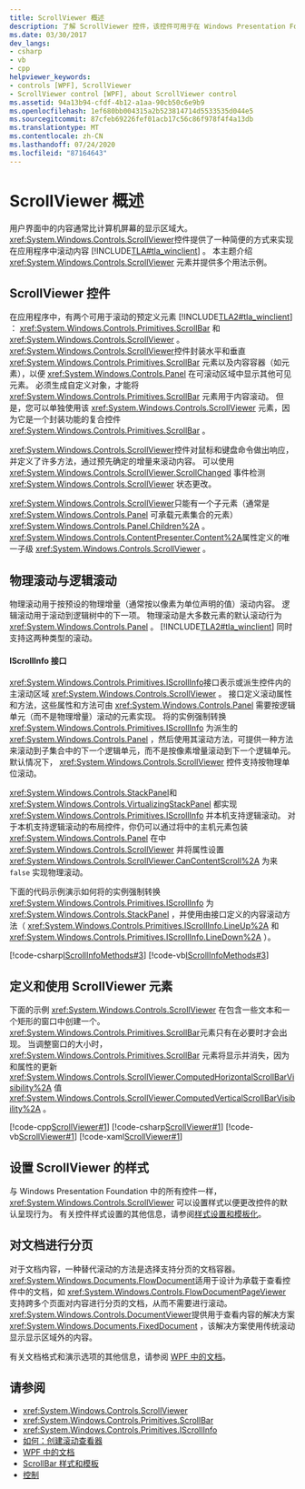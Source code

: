 ```yaml
---
title: ScrollViewer 概述
description: 了解 ScrollViewer 控件，该控件可用于在 Windows Presentation Foundation 的应用程序中滚动内容。 请参阅使用示例。
ms.date: 03/30/2017
dev_langs:
- csharp
- vb
- cpp
helpviewer_keywords:
- controls [WPF], ScrollViewer
- ScrollViewer control [WPF], about ScrollViewer control
ms.assetid: 94a13b94-cfdf-4b12-a1aa-90cb50c6e9b9
ms.openlocfilehash: 1ef680bb004315a2b523814714d5533535d044e5
ms.sourcegitcommit: 87cfeb69226fef01acb17c56c86f978f4f4a13db
ms.translationtype: MT
ms.contentlocale: zh-CN
ms.lasthandoff: 07/24/2020
ms.locfileid: "87164643"
---
```

# <a name="scrollviewer-overview"></a>ScrollViewer 概述
用户界面中的内容通常比计算机屏幕的显示区域大。 <xref:System.Windows.Controls.ScrollViewer>控件提供了一种简便的方式来实现在应用程序中滚动内容 [!INCLUDE[TLA#tla_winclient](../../../../includes/tlasharptla-winclient-md.md)] 。 本主题介绍 <xref:System.Windows.Controls.ScrollViewer> 元素并提供多个用法示例。  
  
<a name="what_is_a_scrollviewer_element"></a>
## <a name="the-scrollviewer-control"></a>ScrollViewer 控件  
 在应用程序中，有两个可用于滚动的预定义元素 [!INCLUDE[TLA2#tla_winclient](../../../../includes/tla2sharptla-winclient-md.md)] ： <xref:System.Windows.Controls.Primitives.ScrollBar> 和 <xref:System.Windows.Controls.ScrollViewer> 。 <xref:System.Windows.Controls.ScrollViewer>控件封装水平和垂直 <xref:System.Windows.Controls.Primitives.ScrollBar> 元素以及内容容器（如元素），以便 <xref:System.Windows.Controls.Panel> 在可滚动区域中显示其他可见元素。 必须生成自定义对象，才能将 <xref:System.Windows.Controls.Primitives.ScrollBar> 元素用于内容滚动。 但是，您可以单独使用该 <xref:System.Windows.Controls.ScrollViewer> 元素，因为它是一个封装功能的复合控件 <xref:System.Windows.Controls.Primitives.ScrollBar> 。  
  
 <xref:System.Windows.Controls.ScrollViewer>控件对鼠标和键盘命令做出响应，并定义了许多方法，通过预先确定的增量来滚动内容。 可以使用 <xref:System.Windows.Controls.ScrollViewer.ScrollChanged> 事件检测 <xref:System.Windows.Controls.ScrollViewer> 状态更改。  
  
 <xref:System.Windows.Controls.ScrollViewer>只能有一个子元素（通常是 <xref:System.Windows.Controls.Panel> 可承载元素集合的元素） <xref:System.Windows.Controls.Panel.Children%2A> 。 <xref:System.Windows.Controls.ContentPresenter.Content%2A>属性定义的唯一子级 <xref:System.Windows.Controls.ScrollViewer> 。  
  
<a name="scrollviewer_physical_vs_logical"></a>
## <a name="physical-vs-logical-scrolling"></a>物理滚动与逻辑滚动  
 物理滚动用于按预设的物理增量（通常按以像素为单位声明的值）滚动内容。 逻辑滚动用于滚动到逻辑树中的下一项。 物理滚动是大多数元素的默认滚动行为 <xref:System.Windows.Controls.Panel> 。 [!INCLUDE[TLA2#tla_winclient](../../../../includes/tla2sharptla-winclient-md.md)] 同时支持这两种类型的滚动。  
  
#### <a name="the-iscrollinfo-interface"></a>IScrollInfo 接口  
 <xref:System.Windows.Controls.Primitives.IScrollInfo>接口表示或派生控件内的主滚动区域 <xref:System.Windows.Controls.ScrollViewer> 。 接口定义滚动属性和方法，这些属性和方法可由 <xref:System.Windows.Controls.Panel> 需要按逻辑单元（而不是物理增量）滚动的元素实现。 将的实例强制转换 <xref:System.Windows.Controls.Primitives.IScrollInfo> 为派生的 <xref:System.Windows.Controls.Panel> ，然后使用其滚动方法，可提供一种方法来滚动到子集合中的下一个逻辑单元，而不是按像素增量滚动到下一个逻辑单元。 默认情况下， <xref:System.Windows.Controls.ScrollViewer> 控件支持按物理单位滚动。  
  
 <xref:System.Windows.Controls.StackPanel>和 <xref:System.Windows.Controls.VirtualizingStackPanel> 都实现 <xref:System.Windows.Controls.Primitives.IScrollInfo> 并本机支持逻辑滚动。 对于本机支持逻辑滚动的布局控件，你仍可以通过将中的主机元素包装 <xref:System.Windows.Controls.Panel> 在中 <xref:System.Windows.Controls.ScrollViewer> 并将属性设置 <xref:System.Windows.Controls.ScrollViewer.CanContentScroll%2A> 为来 `false` 实现物理滚动。  
  
 下面的代码示例演示如何将的实例强制转换 <xref:System.Windows.Controls.Primitives.IScrollInfo> 为 <xref:System.Windows.Controls.StackPanel> ，并使用由接口定义的内容滚动方法（ <xref:System.Windows.Controls.Primitives.IScrollInfo.LineUp%2A> 和 <xref:System.Windows.Controls.Primitives.IScrollInfo.LineDown%2A> ）。  
  
 [!code-csharp[IScrollInfoMethods#3](~/samples/snippets/csharp/VS_Snippets_Wpf/IScrollInfoMethods/CSharp/Window1.xaml.cs#3)]
 [!code-vb[IScrollInfoMethods#3](~/samples/snippets/visualbasic/VS_Snippets_Wpf/IScrollInfoMethods/VisualBasic/Window1.xaml.vb#3)]  
  
<a name="scrollviewer_markup_syntax_and_sample"></a>
## <a name="defining-and-using-a-scrollviewer-element"></a>定义和使用 ScrollViewer 元素  
 下面的示例 <xref:System.Windows.Controls.ScrollViewer> 在包含一些文本和一个矩形的窗口中创建一个。 <xref:System.Windows.Controls.Primitives.ScrollBar>元素只有在必要时才会出现。 当调整窗口的大小时， <xref:System.Windows.Controls.Primitives.ScrollBar> 元素将显示并消失，因为和属性的更新 <xref:System.Windows.Controls.ScrollViewer.ComputedHorizontalScrollBarVisibility%2A> 值 <xref:System.Windows.Controls.ScrollViewer.ComputedVerticalScrollBarVisibility%2A> 。  
  
 [!code-cpp[ScrollViewer#1](~/samples/snippets/cpp/VS_Snippets_Wpf/ScrollViewer/CPP/ScrollViewer_wcp.cpp#1)]
 [!code-csharp[ScrollViewer#1](~/samples/snippets/csharp/VS_Snippets_Wpf/ScrollViewer/CSharp/ScrollViewer_wcp.cs#1)]
 [!code-vb[ScrollViewer#1](~/samples/snippets/visualbasic/VS_Snippets_Wpf/ScrollViewer/VisualBasic/ScrollViewer.vb#1)]
 [!code-xaml[ScrollViewer#1](~/samples/snippets/xaml/VS_Snippets_Wpf/ScrollViewer/XAML/Pane1.xaml#1)]  
  
<a name="scrollviewer_styling_scrollviewer"></a>
## <a name="styling-a-scrollviewer"></a>设置 ScrollViewer 的样式  
 与 Windows Presentation Foundation 中的所有控件一样， <xref:System.Windows.Controls.ScrollViewer> 可以设置样式以便更改控件的默认呈现行为。 有关控件样式设置的其他信息，请参阅[样式设置和模板化](../../../desktop-wpf/fundamentals/styles-templates-overview.md)。  
  
<a name="scrollviewer_scroll_vs_paginate"></a>
## <a name="paginating-documents"></a>对文档进行分页  
 对于文档内容，一种替代滚动的方法是选择支持分页的文档容器。 <xref:System.Windows.Documents.FlowDocument>适用于设计为承载于查看控件中的文档，如 <xref:System.Windows.Controls.FlowDocumentPageViewer> 支持跨多个页面对内容进行分页的文档，从而不需要进行滚动。 <xref:System.Windows.Controls.DocumentViewer>提供用于查看内容的解决方案 <xref:System.Windows.Documents.FixedDocument> ，该解决方案使用传统滚动显示显示区域外的内容。  
  
 有关文档格式和演示选项的其他信息，请参阅 [WPF 中的文档](../advanced/documents-in-wpf.md)。  
  
## <a name="see-also"></a>请参阅

- <xref:System.Windows.Controls.ScrollViewer>
- <xref:System.Windows.Controls.Primitives.ScrollBar>
- <xref:System.Windows.Controls.Primitives.IScrollInfo>
- [如何：创建滚动查看器](https://docs.microsoft.com/previous-versions/dotnet/netframework-3.5/ms752352(v=vs.90))
- [WPF 中的文档](../advanced/documents-in-wpf.md)
- [ScrollBar 样式和模板](scrollbar-styles-and-templates.md)
- [控制](../advanced/optimizing-performance-controls.md)
